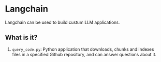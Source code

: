 # Langchain

Langchain can be used to build custum LLM applications.


## What is it?

1. `query_code.py`: Python application that downloads,
   chunks and indexes files in a specified Github
   repository, and can answer questions about it.

